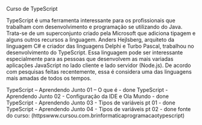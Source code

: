 Curso de TypeScript

TypeScript é uma ferramenta interessante para os profissionais que trabalham com desenvolvimento e programação se utilizando do Java. Trata-se de um superconjunto criado pela Microsoft que adiciona tipagem e alguns outros recursos a linguagem. Anders Hejlsberg, arquiteto da linguagem C# e criador das linguagens Delphi e Turbo Pascal, trabalhou no desenvolvimento do TypeScript. Essa linguagem pode ser interessante especialmente para as pessoas que desenvolvem as mais variadas aplicações JavaScript no lado cliente e lado servidor (Node.js). De acordo com pesquisas feitas recentemente, essa é considera uma das linguagens mais amadas de todos os tempos. 



TypeScript – Aprendendo Junto 01 – O que é - done
TypeScript - Aprendendo Junto 02 - Configuração da IDE e Ola Mundo - done
TypeScript - Aprendendo Junto 03 - Tipos de variáveis pt 01 - done
TypeScript - Aprendendo Junto 04 - Tipos de variáveis pt 02 - done
fonte do curso: (httpswww.cursou.com.brinformaticaprogramacaotypescript)